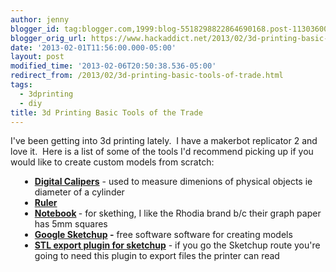 ```yaml
---
author: jenny
blogger_id: tag:blogger.com,1999:blog-5518298822864690168.post-1130360016640409309
blogger_orig_url: https://www.hackaddict.net/2013/02/3d-printing-basic-tools-of-trade.html
date: '2013-02-01T11:56:00.000-05:00'
layout: post
modified_time: '2013-02-06T20:50:38.536-05:00'
redirect_from: /2013/02/3d-printing-basic-tools-of-trade.html
tags:
  - 3dprinting
  - diy
title: 3d Printing Basic Tools of the Trade
---
```


I've been getting into 3d printing lately.  I have a makerbot replicator 2 and love it.  Here is a list of some of the tools I'd recommend picking up if you would like to create custom models from scratch:

 

<ul><li style="margin-left: 15px;"><strong><a href="http://www.amazon.com/gp/product/B000GSLKIW/ref=wms_ohs_product">Digital Calipers</a></strong> - used to measure dimenions of physical objects ie diameter of a cylinder </li>
<li style="margin-left: 15px;"><strong><a href="http://www.amazon.com/The-Classics-12-Inch-Stainless-TPG-152/dp/B002IXKD9U">Ruler</a></strong> </li>
<li style="margin-left: 15px;"><strong><a href="http://www.amazon.com/Rhodia-Classic-Black-Notepad-8-25x11-75/dp/B002C2Z6WG">Notebook</a> </strong>- for skething, I like the Rhodia brand b/c their graph paper has 5mm squares </li>
<li style="margin-left: 15px;"><strong><a href="http://www.sketchup.com/intl/en/product/gsu.html">Google Sketchup</a> -</strong> free software software for creating models </li>
<li style="margin-left: 15px;"><strong><a href="http://rhin.crai.archi.fr/rld/plugin_details.php?id=429">STL export plugin for sketchup</a></strong> - if you go the Sketchup route you're going to need this plugin to export files the printer can read </li>
</ul>
